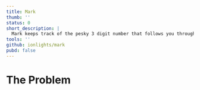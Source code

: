```yaml
---
title: Mark
thumb: ''
status: 0
short_description: |
  Mark keeps track of the pesky 3 digit number that follows you through secondary school and beyond. The GPA. Calculating GPAs can be quite the hassle, so use this instead.
tools: ''
github: ionlights/mark
pubd: false
---
```


# The Problem
